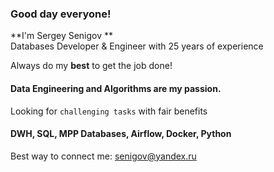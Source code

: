 ### Good day everyone! 

**I'm Sergey Senigov **  
Databases Developer & Engineer with 25 years of experience

Always do my **best** to get the job done!

#### **Data Engineering and Algorithms** are my passion.

Looking for `challenging tasks` with fair benefits

#### **DWH, SQL, MPP Databases, Airflow, Docker, Python**

Best way to connect me: senigov@yandex.ru

